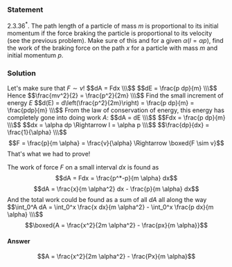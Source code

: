 ###  Statement 

$2.3.36^*.$ The path length of a particle of mass $m$ is proportional to its initial momentum if the force braking the particle is proportional to its velocity (see the previous problem). Make sure of this and for a given $\alpha (l = \alpha p)$, find the work of the braking force on the path $x$ for a particle with mass $m$ and initial momentum $p$. 

### Solution

Let's make sure that $F \sim v$! $$dA = Fdx \\\$$ $$dE = \frac{p dp}{m} \\\$$ Hence $$\frac{mv^2}{2} = \frac{p^2}{2m} \\\$$ Find the small increment of energy $E$ $$d(E) = d\left(\frac{p^2}{2m}\right) = \frac{p dp}{m} = \frac{pdp}{m} \\\$$ From the law of conservation of energy, this energy has completely gone into doing work $A$: $$dA = dE \\\$$ $$Fdx = \frac{p dp}{m} \\\$$ $$dx = \alpha dp \Rightarrow l = \alpha p \\\$$ $$\frac{dp}{dx} = \frac{1}{\alpha} \\\$$ $$F = \frac{p}{m \alpha} = \frac{v}{\alpha} \Rightarrow \boxed{F \sim v}$$ That's what we had to prove! 

The work of force $F$ on a small interval $dx$ is found as $$dA = Fdx = \frac{p^*-p}{m \alpha} dx$$ $$dA = \frac{x}{m \alpha^2} dx - \frac{p}{m \alpha} dx$$ And the total work could be found as a sum of all $dA$ all along the way $$\int_0^A dA = \int_0^x \frac{x dx}{m \alpha^2} - \int_0^x \frac{p dx}{m \alpha} \\\$$ $$\boxed{A = \frac{x^2}{2m \alpha^2} - \frac{px}{m \alpha}}$$ 

#### Answer

$$A = \frac{x^2}{2m \alpha^2} - \frac{Px}{m \alpha}$$ 
